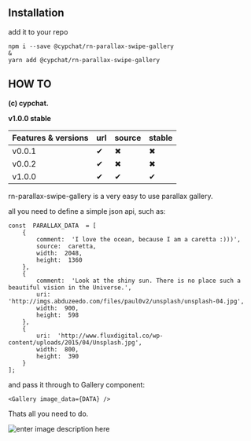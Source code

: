 ﻿## Installation

add it to your repo
 

    npm i --save @cypchat/rn-parallax-swipe-gallery
    &
    yarn add @cypchat/rn-parallax-swipe-gallery

## HOW TO

**(c) cypchat.** 

**v1.0.0 stable**

|Features & versions | url | source | stable |
|--|--|--|--|
| v0.0.1  | ✔ | ✖	| ✖
| v0.0.2  | ✔ | ✖	| ✖
| v1.0.0  | ✔ | ✔ | ✔ |

rn-parallax-swipe-gallery is a very easy to use parallax gallery.

all you need to define a simple json api, such as:

    const  PARALLAX_DATA  = [
	    {
		    comment:  'I love the ocean, because I am a caretta :)))',
		    source:  caretta,
		    width:  2048,
		    height:  1360
	    },
	    {
		    comment:  'Look at the shiny sun. There is no place such a beautiful vision in the Universe.',
		    uri:  'http://imgs.abduzeedo.com/files/paul0v2/unsplash/unsplash-04.jpg',
		    width:  900,
		    height:  598
	    },
	    {
		    uri:  'http://www.fluxdigital.co/wp-content/uploads/2015/04/Unsplash.jpg',
		    width:  800,
		    height:  390
	    }
    ];

and pass it through to Gallery component:

    <Gallery image_data={DATA} />

Thats all you need to do.

![enter image description here](https://lh3.googleusercontent.com/Z-aLNLaRBcZbyN_JnVQg6wMnTLj7cMefL_hEcQ_Dybgr_B3LHQkALYvZZMYQAqQTHoCMn6pKG0DM "Swipe Update gif")

